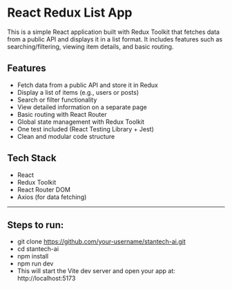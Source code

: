 # React Redux List App

This is a simple React application built with Redux Toolkit that fetches data from a public API and displays it in a list format. It includes features such as searching/filtering, viewing item details, and basic routing.

## Features

- Fetch data from a public API and store it in Redux
- Display a list of items (e.g., users or posts)
- Search or filter functionality
- View detailed information on a separate page
- Basic routing with React Router
- Global state management with Redux Toolkit
- One test included (React Testing Library + Jest)
- Clean and modular code structure

## Tech Stack

- React
- Redux Toolkit
- React Router DOM
- Axios (for data fetching)

---

## Steps to run:

- git clone https://github.com/your-username/stantech-ai.git
- cd stantech-ai
- npm install
- npm run dev
- This will start the Vite dev server and open your app at: http://localhost:5173

